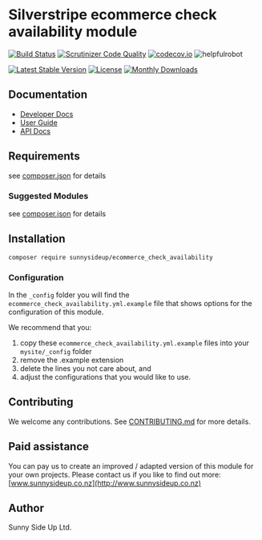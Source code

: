 # Silverstripe ecommerce check availability module
[![Build Status](https://travis-ci.org/sunnysideup/silverstripe-ecommerce_check_availability.svg?branch=master)](https://travis-ci.org/sunnysideup/silverstripe-ecommerce_check_availability)
[![Scrutinizer Code Quality](https://scrutinizer-ci.com/g/sunnysideup/silverstripe-ecommerce_check_availability/badges/quality-score.png?b=master)](https://scrutinizer-ci.com/g/sunnysideup/silverstripe-ecommerce_check_availability/?branch=master)
[![codecov.io](https://codecov.io/github/sunnysideup/silverstripe-ecommerce_check_availability/coverage.svg?branch=master)](https://codecov.io/github/sunnysideup/silverstripe-ecommerce_check_availability?branch=master)
![helpfulrobot](https://helpfulrobot.io/sunnysideup/ecommerce_check_availability/badge)

[![Latest Stable Version](https://poser.pugx.org/sunnysideup/ecommerce_check_availability/version)](https://packagist.org/packages/sunnysideup/ecommerce_check_availability)
[![License](https://poser.pugx.org/sunnysideup/ecommerce_check_availability/license)](https://packagist.org/packages/sunnysideup/ecommerce_check_availability)
[![Monthly Downloads](https://poser.pugx.org/sunnysideup/ecommerce_check_availability/d/monthly)](https://packagist.org/packages/sunnysideup/ecommerce_check_availability)


## Documentation



 * [Developer Docs](docs/en/INDEX.md)
 * [User Guide](docs/en/userguide.md)
 * [API Docs](http://docs.ssmods.com/sunnysideup/ecommerce_check_availability)

## Requirements



see [composer.json](composer.json) for details

### Suggested Modules



see [composer.json](composer.json) for details


## Installation


```
composer require sunnysideup/ecommerce_check_availability
```

### Configuration



In the `_config` folder you will find the `ecommerce_check_availability.yml.example`
file that shows options for the configuration of this module.

We recommend that you:

  1. copy these `ecommerce_check_availability.yml.example` files into your
`mysite/_config` folder
  2. remove the .example extension
  3. delete the lines you not care about, and
  4. adjust the configurations that you would like to use.


## Contributing



We welcome any contributions. See [CONTRIBUTING.md](CONTRIBUTING.md) for more details.

## Paid assistance



You can pay us to create an improved / adapted version of this module for your own projects.  Please contact us if you like to find out more: [www.sunnysideup.co.nz](http://www.sunnysideup.co.nz)

## Author



Sunny Side Up Ltd.
